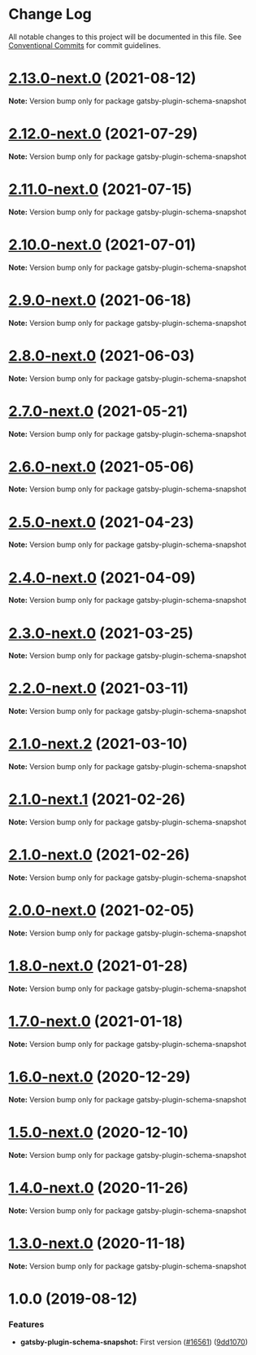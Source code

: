 # Change Log

All notable changes to this project will be documented in this file.
See [Conventional Commits](https://conventionalcommits.org) for commit guidelines.

# [2.13.0-next.0](https://github.com/gatsbyjs/gatsby/compare/gatsby-plugin-schema-snapshot@2.12.0-next.0...gatsby-plugin-schema-snapshot@2.13.0-next.0) (2021-08-12)

**Note:** Version bump only for package gatsby-plugin-schema-snapshot

# [2.12.0-next.0](https://github.com/gatsbyjs/gatsby/compare/gatsby-plugin-schema-snapshot@2.11.0-next.0...gatsby-plugin-schema-snapshot@2.12.0-next.0) (2021-07-29)

**Note:** Version bump only for package gatsby-plugin-schema-snapshot

# [2.11.0-next.0](https://github.com/gatsbyjs/gatsby/compare/gatsby-plugin-schema-snapshot@2.10.0-next.0...gatsby-plugin-schema-snapshot@2.11.0-next.0) (2021-07-15)

**Note:** Version bump only for package gatsby-plugin-schema-snapshot

# [2.10.0-next.0](https://github.com/gatsbyjs/gatsby/compare/gatsby-plugin-schema-snapshot@2.9.0-next.0...gatsby-plugin-schema-snapshot@2.10.0-next.0) (2021-07-01)

**Note:** Version bump only for package gatsby-plugin-schema-snapshot

# [2.9.0-next.0](https://github.com/gatsbyjs/gatsby/compare/gatsby-plugin-schema-snapshot@2.8.0-next.0...gatsby-plugin-schema-snapshot@2.9.0-next.0) (2021-06-18)

**Note:** Version bump only for package gatsby-plugin-schema-snapshot

# [2.8.0-next.0](https://github.com/gatsbyjs/gatsby/compare/gatsby-plugin-schema-snapshot@2.7.0-next.0...gatsby-plugin-schema-snapshot@2.8.0-next.0) (2021-06-03)

**Note:** Version bump only for package gatsby-plugin-schema-snapshot

# [2.7.0-next.0](https://github.com/gatsbyjs/gatsby/compare/gatsby-plugin-schema-snapshot@2.6.0-next.0...gatsby-plugin-schema-snapshot@2.7.0-next.0) (2021-05-21)

**Note:** Version bump only for package gatsby-plugin-schema-snapshot

# [2.6.0-next.0](https://github.com/gatsbyjs/gatsby/compare/gatsby-plugin-schema-snapshot@2.5.0-next.0...gatsby-plugin-schema-snapshot@2.6.0-next.0) (2021-05-06)

**Note:** Version bump only for package gatsby-plugin-schema-snapshot

# [2.5.0-next.0](https://github.com/gatsbyjs/gatsby/compare/gatsby-plugin-schema-snapshot@2.4.0-next.0...gatsby-plugin-schema-snapshot@2.5.0-next.0) (2021-04-23)

**Note:** Version bump only for package gatsby-plugin-schema-snapshot

# [2.4.0-next.0](https://github.com/gatsbyjs/gatsby/compare/gatsby-plugin-schema-snapshot@2.3.0-next.0...gatsby-plugin-schema-snapshot@2.4.0-next.0) (2021-04-09)

**Note:** Version bump only for package gatsby-plugin-schema-snapshot

# [2.3.0-next.0](https://github.com/gatsbyjs/gatsby/compare/gatsby-plugin-schema-snapshot@2.2.0-next.0...gatsby-plugin-schema-snapshot@2.3.0-next.0) (2021-03-25)

**Note:** Version bump only for package gatsby-plugin-schema-snapshot

# [2.2.0-next.0](https://github.com/gatsbyjs/gatsby/compare/gatsby-plugin-schema-snapshot@2.1.0-next.2...gatsby-plugin-schema-snapshot@2.2.0-next.0) (2021-03-11)

**Note:** Version bump only for package gatsby-plugin-schema-snapshot

# [2.1.0-next.2](https://github.com/gatsbyjs/gatsby/compare/gatsby-plugin-schema-snapshot@2.1.0-next.1...gatsby-plugin-schema-snapshot@2.1.0-next.2) (2021-03-10)

**Note:** Version bump only for package gatsby-plugin-schema-snapshot

# [2.1.0-next.1](https://github.com/gatsbyjs/gatsby/compare/gatsby-plugin-schema-snapshot@2.1.0-next.0...gatsby-plugin-schema-snapshot@2.1.0-next.1) (2021-02-26)

**Note:** Version bump only for package gatsby-plugin-schema-snapshot

# [2.1.0-next.0](https://github.com/gatsbyjs/gatsby/compare/gatsby-plugin-schema-snapshot@2.0.0-next.0...gatsby-plugin-schema-snapshot@2.1.0-next.0) (2021-02-26)

**Note:** Version bump only for package gatsby-plugin-schema-snapshot

# [2.0.0-next.0](https://github.com/gatsbyjs/gatsby/compare/gatsby-plugin-schema-snapshot@1.8.0-next.0...gatsby-plugin-schema-snapshot@2.0.0-next.0) (2021-02-05)

**Note:** Version bump only for package gatsby-plugin-schema-snapshot

# [1.8.0-next.0](https://github.com/gatsbyjs/gatsby/compare/gatsby-plugin-schema-snapshot@1.7.0-next.0...gatsby-plugin-schema-snapshot@1.8.0-next.0) (2021-01-28)

**Note:** Version bump only for package gatsby-plugin-schema-snapshot

# [1.7.0-next.0](https://github.com/gatsbyjs/gatsby/compare/gatsby-plugin-schema-snapshot@1.6.0-next.0...gatsby-plugin-schema-snapshot@1.7.0-next.0) (2021-01-18)

**Note:** Version bump only for package gatsby-plugin-schema-snapshot

# [1.6.0-next.0](https://github.com/gatsbyjs/gatsby/compare/gatsby-plugin-schema-snapshot@1.5.0-next.0...gatsby-plugin-schema-snapshot@1.6.0-next.0) (2020-12-29)

**Note:** Version bump only for package gatsby-plugin-schema-snapshot

# [1.5.0-next.0](https://github.com/gatsbyjs/gatsby/compare/gatsby-plugin-schema-snapshot@1.4.0-next.0...gatsby-plugin-schema-snapshot@1.5.0-next.0) (2020-12-10)

**Note:** Version bump only for package gatsby-plugin-schema-snapshot

# [1.4.0-next.0](https://github.com/gatsbyjs/gatsby/compare/gatsby-plugin-schema-snapshot@1.3.0-next.0...gatsby-plugin-schema-snapshot@1.4.0-next.0) (2020-11-26)

**Note:** Version bump only for package gatsby-plugin-schema-snapshot

# [1.3.0-next.0](https://github.com/gatsbyjs/gatsby/compare/gatsby-plugin-schema-snapshot@1.2.0-next.0...gatsby-plugin-schema-snapshot@1.3.0-next.0) (2020-11-18)

**Note:** Version bump only for package gatsby-plugin-schema-snapshot

# 1.0.0 (2019-08-12)

### Features

- **gatsby-plugin-schema-snapshot:** First version ([#16561](https://github.com/gatsbyjs/gatsby/issues/16561)) ([9dd1070](https://github.com/gatsbyjs/gatsby/commit/9dd1070))
